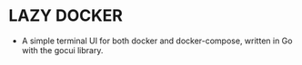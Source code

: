 # LAZY DOCKER

  - A simple terminal UI for both docker and docker-compose, written in Go with the gocui library.




